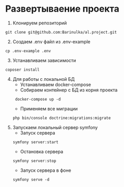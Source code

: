 # Развертываение проекта
1. Клонируем репозиторий
```
git clone git@github.com:Barinulka/al.project.git
```
2. Создаем .env файл из .env-example
```
cp .env-example .env
```
3. Устанавливаем зависимости
```
coposer install
```
4. Для работы с локальной БД
   * Устанавливаем docker-compose
   * Собираем контейнер с БД из корня проекта
   ```
    docker-compose up -d
   ```
   * Применяем все миграции
   ```
   php bin/console doctrine:migrations:migrate
   ```
5. Запускаем локальный сервер symfony
    * Запуск сервера 
    ```
    symfony server:start
    ```
   * Остановка сервера
   ```
   symfony server:stop
   ```
   * Запуск сервера в фоне
   ```
   symfony serve -d
   ```